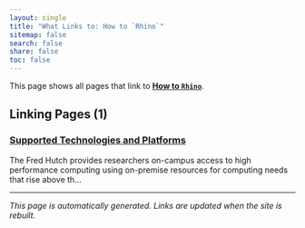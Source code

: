 ```yaml
---
layout: single
title: "What Links to: How to `Rhino`"
sitemap: false
search: false
share: false
toc: false
---
```


This page shows all pages that link to **[How to `Rhino`](/compdemos/howtoRhino/)**.

## Linking Pages (1)

### [Supported Technologies and Platforms](/scicomputing/compute_platforms/)

The Fred Hutch provides researchers on-campus access to high performance computing using on-premise resources for computing needs that rise above th...

---


*This page is automatically generated. Links are updated when the site is rebuilt.*
